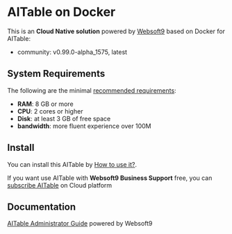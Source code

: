 # AITable on Docker  

This is an **Cloud Native solution** powered by [Websoft9](https://www.websoft9.com) based on Docker for AITable:

 - community:  v0.99.0-alpha_1575, latest


## System Requirements

The following are the minimal [recommended requirements](https://github.com/apitable/apitable/blob/develop/docker-compose.yaml):

* **RAM**: 8 GB or more
* **CPU**: 2 cores or higher
* **Disk**: at least 3 GB of free space
* **bandwidth**: more fluent experience over 100M  

## Install

You can install this AITable by [How to use it?](https://github.com/Websoft9/docker-library#how-to-use-it).   

If you want use AITable with **Websoft9 Business Support** free, you can [subscribe AITable](https://www.websoft9.com/apps) on Cloud platform

## Documentation

[AITable Administrator Guide](https://support.websoft9.com/docs/aitable ) powered by Websoft9
